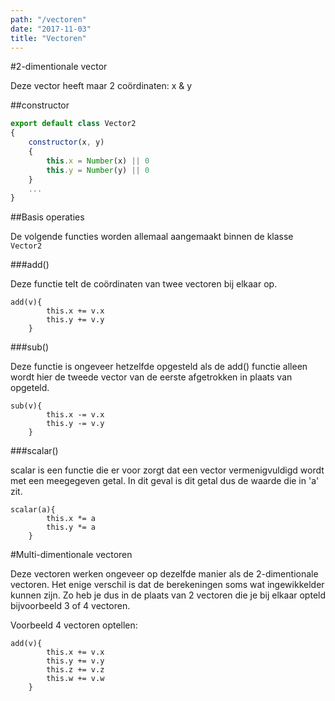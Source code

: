 ```yaml
---
path: "/vectoren"
date: "2017-11-03"
title: "Vectoren"
---
```


#2-dimentionale vector

Deze vector heeft maar 2 coördinaten: x & y

##constructor

```javascript
export default class Vector2
{
    constructor(x, y)
    {
        this.x = Number(x) || 0
        this.y = Number(y) || 0
    }
    ...
}
```


##Basis operaties

De volgende functies worden allemaal aangemaakt binnen de klasse `Vector2`

###add()

Deze functie telt de coördinaten van twee vectoren bij elkaar op.

```
add(v){
        this.x += v.x
        this.y += v.y
    }
```
###sub()

Deze functie is ongeveer hetzelfde opgesteld als de add() functie alleen wordt hier de tweede vector van de eerste afgetrokken in plaats van opgeteld.

```
sub(v){
        this.x -= v.x
        this.y -= v.y
    }
```
###scalar()

scalar is een functie die er voor zorgt dat een vector vermenigvuldigd wordt met een meegegeven getal. In dit geval is dit getal dus de waarde die in 'a' zit.

```
scalar(a){
        this.x *= a
        this.y *= a
    }
```

#Multi-dimentionale vectoren

Deze vectoren werken ongeveer op dezelfde manier als de 2-dimentionale vectoren. Het enige verschil is dat de berekeningen soms wat ingewikkelder kunnen zijn.
Zo heb je dus in de plaats van 2 vectoren die je bij elkaar opteld bijvoorbeeld 3 of 4 vectoren. 

Voorbeeld 4 vectoren optellen:

```
add(v){
        this.x += v.x
        this.y += v.y
        this.z += v.z
        this.w += v.w
    }
```

